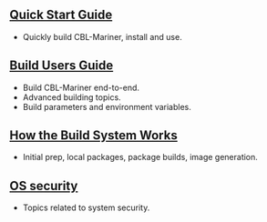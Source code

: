 
## [Quick Start Guide](docs/quick_start/quickstart.md)

- Quickly build CBL-Mariner, install and use.

## [Build Users Guide](docs/building/building.md) 

- Build CBL-Mariner end-to-end.
- Advanced building topics.
- Build parameters and environment variables.

## [How the Build System Works](docs/how_it_works/0_intro.md)

- Initial prep, local packages, package builds, image generation.

## [OS security](docs/security/intro.md)

- Topics related to system security.
